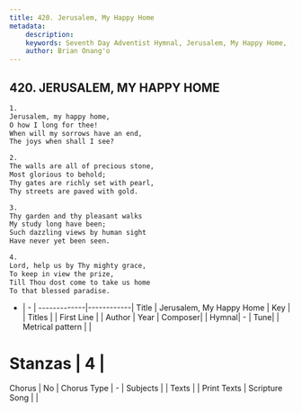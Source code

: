 ```yaml
---
title: 420. Jerusalem, My Happy Home
metadata:
    description: 
    keywords: Seventh Day Adventist Hymnal, Jerusalem, My Happy Home, , 
    author: Brian Onang'o
---
```



## 420. JERUSALEM, MY HAPPY HOME

```txt
1.
Jerusalem, my happy home,
O how I long for thee!
When will my sorrows have an end,
The joys when shall I see?

2.
The walls are all of precious stone,
Most glorious to behold;
Thy gates are richly set with pearl,
Thy streets are paved with gold.

3.
Thy garden and thy pleasant walks
My study long have been;
Such dazzling views by human sight
Have never yet been seen.

4.
Lord, help us by Thy mighty grace,
To keep in view the prize,
Till Thou dost come to take us home
To that blessed paradise.
```

- |   -  |
-------------|------------|
Title | Jerusalem, My Happy Home |
Key |  |
Titles |  |
First Line |  |
Author | 
Year | 
Composer|  |
Hymnal|  - |
Tune|  |
Metrical pattern | |
# Stanzas | 4 |
Chorus | No |
Chorus Type | - |
Subjects |  |
Texts |  |
Print Texts | 
Scripture Song |  |
  
